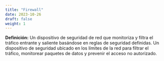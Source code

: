 ```yaml
---
title: "Firewall"
date: 2023-10-26
draft: false
weight: 1
---
```


**Definición:** Un dispositivo de seguridad de red que monitoriza y filtra el tráfico entrante y saliente basándose en reglas de seguridad definidas. Un dispositivo de seguridad ubicado en los límites de la red para filtrar el tráfico, monitorear paquetes de datos y prevenir el acceso no autorizado.
